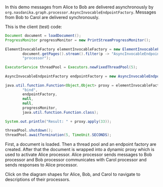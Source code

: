 In this demo messages from Alice to Bob are delivered asynchronously by ``org.nasdanika.graph.processor.AsyncInvocableEndpointFactory``.
Messages from Bob to Carol are delivered synchronously.

This is the client (test) code:

```java
Document document = loadDocument();
ProgressMonitor progressMonitor = new PrintStreamProgressMonitor();				
		
ElementInvocableFactory elementInvocableFactory = new ElementInvocableFactory(
		document.getPages().stream().filter(p -> "AsyncInvocableEndpointFactory".equals(p.getName())).findFirst().get(), 
		"processor");
		
ExecutorService threadPool = Executors.newFixedThreadPool(5);
		
AsyncInvocableEndpointFactory endpointFactory = new AsyncInvocableEndpointFactory(threadPool);		
		
java.util.function.Function<Object,Object> proxy = elementInvocableFactory.createProxy(
		"bind",
		endpointFactory,
		null,
		null,
		progressMonitor,
		java.util.function.Function.class);
		
System.out.println("Result: " + proxy.apply(33));
		
threadPool.shutdown();
threadPool.awaitTermination(5, TimeUnit.SECONDS);
```

First, a document is loaded.
Then a thread pool and an endpoint factory are created.
After that the document is wrapped into a dynamic proxy which is used to activate Alice processor.
Alice processor sends messages to Bob processor and Bob processor communicates with Carol processor and sends responses to Alice processor.

Click on the diagram shapes for Alice, Bob, and Carol to navigate to descriptions of their processors.
